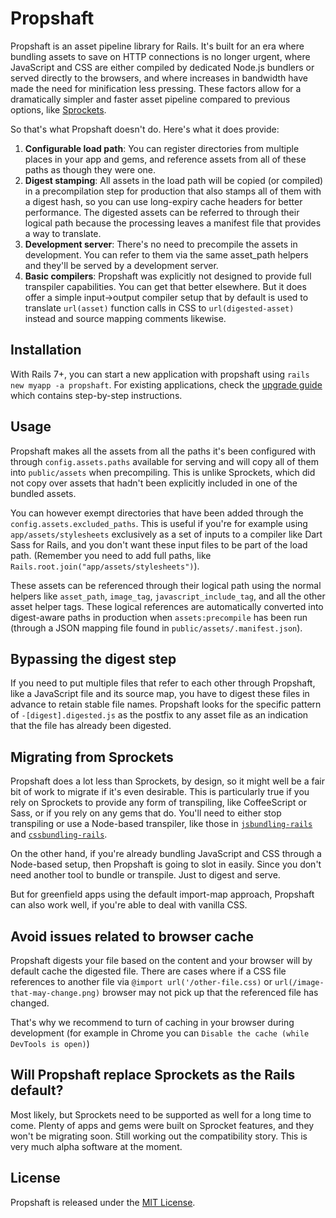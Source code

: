 # Propshaft

Propshaft is an asset pipeline library for Rails. It's built for an era where bundling assets to save on HTTP connections is no longer urgent, where JavaScript and CSS are either compiled by dedicated Node.js bundlers or served directly to the browsers, and where increases in bandwidth have made the need for minification less pressing. These factors allow for a dramatically simpler and faster asset pipeline compared to previous options, like [Sprockets](https://github.com/rails/sprockets-rails).

So that's what Propshaft doesn't do. Here's what it does provide:

1. **Configurable load path**: You can register directories from multiple places in your app and gems, and reference assets from all of these paths as though they were one.
1. **Digest stamping**: All assets in the load path will be copied (or compiled) in a precompilation step for production that also stamps all of them with a digest hash, so you can use long-expiry cache headers for better performance. The digested assets can be referred to through their logical path because the processing leaves a manifest file that provides a way to translate.
1. **Development server**: There's no need to precompile the assets in development. You can refer to them via the same asset_path helpers and they'll be served by a development server.
1. **Basic compilers**: Propshaft was explicitly not designed to provide full transpiler capabilities. You can get that better elsewhere. But it does offer a simple input->output compiler setup that by default is used to translate `url(asset)` function calls in CSS to `url(digested-asset)` instead and source mapping comments likewise.


## Installation

With Rails 7+, you can start a new application with propshaft using `rails new myapp -a propshaft`. For existing applications, check the [upgrade guide](https://github.com/rails/propshaft/blob/main/UPGRADING.md) which contains step-by-step instructions.

## Usage

Propshaft makes all the assets from all the paths it's been configured with through `config.assets.paths` available for serving and will copy all of them into `public/assets` when precompiling. This is unlike Sprockets, which did not copy over assets that hadn't been explicitly included in one of the bundled assets. 

You can however exempt directories that have been added through the `config.assets.excluded_paths`. This is useful if you're for example using `app/assets/stylesheets` exclusively as a set of inputs to a compiler like Dart Sass for Rails, and you don't want these input files to be part of the load path. (Remember you need to add full paths, like `Rails.root.join("app/assets/stylesheets")`).

These assets can be referenced through their logical path using the normal helpers like `asset_path`, `image_tag`, `javascript_include_tag`, and all the other asset helper tags. These logical references are automatically converted into digest-aware paths in production when `assets:precompile` has been run (through a JSON mapping file found in `public/assets/.manifest.json`).


## Bypassing the digest step

If you need to put multiple files that refer to each other through Propshaft, like a JavaScript file and its source map, you have to digest these files in advance to retain stable file names. Propshaft looks for the specific pattern of `-[digest].digested.js` as the postfix to any asset file as an indication that the file has already been digested.


## Migrating from Sprockets

Propshaft does a lot less than Sprockets, by design, so it might well be a fair bit of work to migrate if it's even desirable. This is particularly true if you rely on Sprockets to provide any form of transpiling, like CoffeeScript or Sass, or if you rely on any gems that do. You'll need to either stop transpiling or use a Node-based transpiler, like those in [`jsbundling-rails`](https://github.com/rails/jsbundling-rails) and [`cssbundling-rails`](https://github.com/rails/cssbundling-rails).

On the other hand, if you're already bundling JavaScript and CSS through a Node-based setup, then Propshaft is going to slot in easily. Since you don't need another tool to bundle or transpile. Just to digest and serve.

But for greenfield apps using the default import-map approach, Propshaft can also work well, if you're able to deal with vanilla CSS.

## Avoid issues related to browser cache

Propshaft digests your file based on the content and your browser will by default cache the digested file.
There are cases where if a CSS file references
to another file via `@import url('/other-file.css)`
or `url(/image-that-may-change.png)` browser may not pick up that the
referenced file has changed.

That's why we recommend to turn of caching in your browser during
development (for example in Chrome you can `Disable the cache (while DevTools is open)`)

## Will Propshaft replace Sprockets as the Rails default?

Most likely, but Sprockets need to be supported as well for a long time to come. Plenty of apps and gems were built on Sprocket features, and they won't be migrating soon. Still working out the compatibility story. This is very much alpha software at the moment.


## License

Propshaft is released under the [MIT License](https://opensource.org/licenses/MIT).
